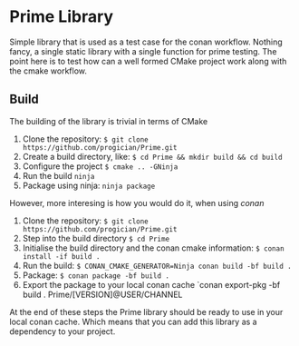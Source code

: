 Prime Library
=============

Simple library that is used as a test case for the conan workflow. Nothing fancy, a single static library with a single function for prime testing. The point here is to test how can a well formed CMake project work along with the cmake workflow.


Build
-----

The building of the library is trivial in terms of CMake

1. Clone the repository: `$ git clone https://github.com/progician/Prime.git` 
2. Create a build directory, like: `$ cd Prime && mkdir build && cd build`
3. Configure the project `$ cmake .. -GNinja`
4. Run the build `ninja`
5. Package using ninja: `ninja package`

However, more interesing is how you would do it, when using *conan*

1. Clone the repository: `$ git clone https://github.com/progician/Prime.git` 
2. Step into the build directory `$ cd Prime`
3. Initialise the build directory and the conan cmake information: `$ conan install -if build .`
4. Run the build: `$ CONAN_CMAKE_GENERATOR=Ninja conan build -bf build .`
5. Package: `$ conan package -bf build .`
6. Export the package to your local conan cache `conan export-pkg -bf build . Prime/[VERSION]@USER/CHANNEL

At the end of these steps the Prime library should be ready to use in your local conan cache. Which means that you can add this library as a dependency to your project.
